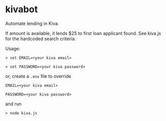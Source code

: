 # kivabot

Automate lending in Kiva. 

If amount is available, it lends $25 to first loan applicant found. See kiva.js for the hardcoded search criteria. 

Usage:

`> set EMAIL=<your kiva email>`

`> set PASSWORD=<your kiva password>`

or, create a `.env` file to override

`EMAIL=<your kiva email>`

`PASSWORD=<your kiva password>`

and run

`> node kiva.js`
